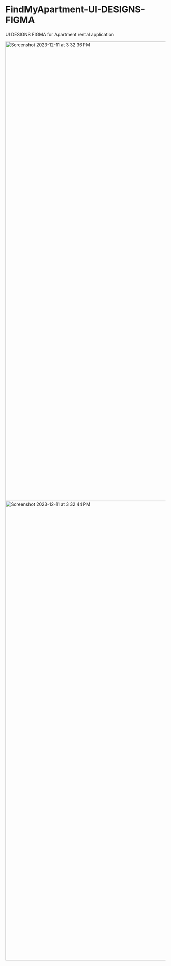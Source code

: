 # FindMyApartment-UI-DESIGNS-FIGMA
UI DESIGNS FIGMA for Apartment rental application

<img width="1440" alt="Screenshot 2023-12-11 at 3 32 36 PM" src="https://github.com/PranavKapoor28/FindMyApartment-UI-DESIGNS-FIGMA/assets/50455396/cdcd97fb-5743-441b-bb13-859b982ecb32">

<img width="1440" alt="Screenshot 2023-12-11 at 3 32 44 PM" src="https://github.com/PranavKapoor28/FindMyApartment-UI-DESIGNS-FIGMA/assets/50455396/5363eab8-4ac4-4a76-a995-112feb1b319a">
